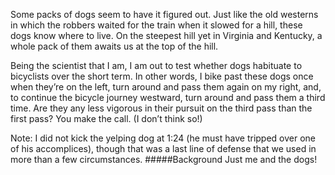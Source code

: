 Some packs of dogs seem to have it figured out. Just like the old westerns in which the robbers waited for the train when it slowed for a hill, these dogs know where to live. On the steepest hill yet in Virginia and Kentucky, a whole pack of them awaits us at the top of the hill.

Being the scientist that I am, I am out to test whether dogs habituate to bicyclists over the short term. In other words, I bike past these dogs once when they’re on the left, turn around and pass them again on my right, and, to continue the bicycle journey westward, turn around and pass them a third time. Are they any less vigorous in their pursuit on the third pass than the first pass? You make the call. (I don’t think so!)

Note: I did not kick the yelping dog at 1:24 (he must have tripped over one of his accomplices), though that was a last line of defense that we used in more than a few circumstances. 
#####Background
Just me and the dogs!
